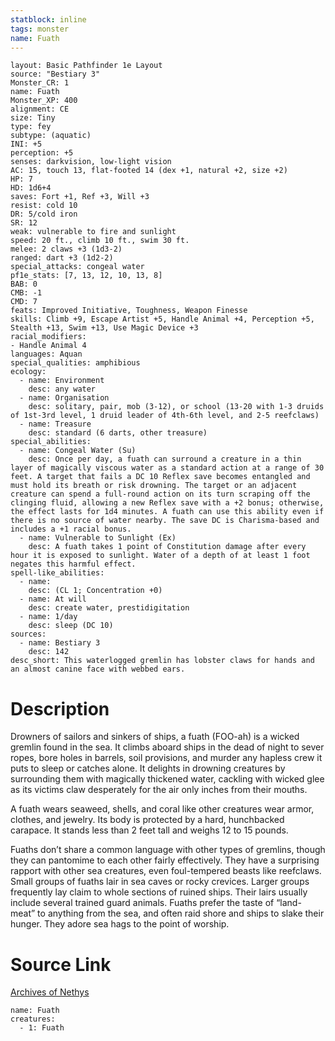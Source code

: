 ```yaml
---
statblock: inline
tags: monster
name: Fuath
---
```

```statblock
layout: Basic Pathfinder 1e Layout
source: "Bestiary 3"
Monster_CR: 1
name: Fuath
Monster_XP: 400
alignment: CE
size: Tiny
type: fey
subtype: (aquatic)
INI: +5
perception: +5
senses: darkvision, low-light vision
AC: 15, touch 13, flat-footed 14 (dex +1, natural +2, size +2)
HP: 7
HD: 1d6+4
saves: Fort +1, Ref +3, Will +3
resist: cold 10
DR: 5/cold iron
SR: 12
weak: vulnerable to fire and sunlight
speed: 20 ft., climb 10 ft., swim 30 ft.
melee: 2 claws +3 (1d3-2)
ranged: dart +3 (1d2-2)
special_attacks: congeal water
pf1e_stats: [7, 13, 12, 10, 13, 8]
BAB: 0
CMB: -1
CMD: 7
feats: Improved Initiative, Toughness, Weapon Finesse
skills: Climb +9, Escape Artist +5, Handle Animal +4, Perception +5, Stealth +13, Swim +13, Use Magic Device +3
racial_modifiers:
- Handle Animal 4
languages: Aquan
special_qualities: amphibious
ecology:
  - name: Environment
    desc: any water
  - name: Organisation
    desc: solitary, pair, mob (3-12), or school (13-20 with 1-3 druids of 1st-3rd level, 1 druid leader of 4th-6th level, and 2-5 reefclaws)
  - name: Treasure
    desc: standard (6 darts, other treasure)
special_abilities:
  - name: Congeal Water (Su)
    desc: Once per day, a fuath can surround a creature in a thin layer of magically viscous water as a standard action at a range of 30 feet. A target that fails a DC 10 Reflex save becomes entangled and must hold its breath or risk drowning. The target or an adjacent creature can spend a full-round action on its turn scraping off the clinging fluid, allowing a new Reflex save with a +2 bonus; otherwise, the effect lasts for 1d4 minutes. A fuath can use this ability even if there is no source of water nearby. The save DC is Charisma-based and includes a +1 racial bonus.
  - name: Vulnerable to Sunlight (Ex)
    desc: A fuath takes 1 point of Constitution damage after every hour it is exposed to sunlight. Water of a depth of at least 1 foot negates this harmful effect.
spell-like_abilities:
  - name:
    desc: (CL 1; Concentration +0)
  - name: At will
    desc: create water, prestidigitation
  - name: 1/day
    desc: sleep (DC 10)
sources:
  - name: Bestiary 3
    desc: 142
desc_short: This waterlogged gremlin has lobster claws for hands and an almost canine face with webbed ears.
```
# Description
Drowners of sailors and sinkers of ships, a fuath (FOO-ah) is a wicked gremlin found in the sea. It climbs aboard ships in the dead of night to sever ropes, bore holes in barrels, soil provisions, and murder any hapless crew it puts to sleep or catches alone. It delights in drowning creatures by surrounding them with magically thickened water, cackling with wicked glee as its victims claw desperately for the air only inches from their mouths.

A fuath wears seaweed, shells, and coral like other creatures wear armor, clothes, and jewelry. Its body is protected by a hard, hunchbacked carapace. It stands less than 2 feet tall and weighs 12 to 15 pounds.

Fuaths don’t share a common language with other types of gremlins, though they can pantomime to each other fairly effectively. They have a surprising rapport with other sea creatures, even foul-tempered beasts like reefclaws. Small groups of fuaths lair in sea caves or rocky crevices. Larger groups frequently lay claim to whole sections of ruined ships. Their lairs usually include several trained guard animals. Fuaths prefer the taste of “land-meat” to anything from the sea, and often raid shore and ships to slake their hunger. They adore sea hags to the point of worship.
# Source Link
[Archives of Nethys](https://aonprd.com/MonsterDisplay.aspx?ItemName=Fuath)
```encounter-table
name: Fuath
creatures:
  - 1: Fuath
```
